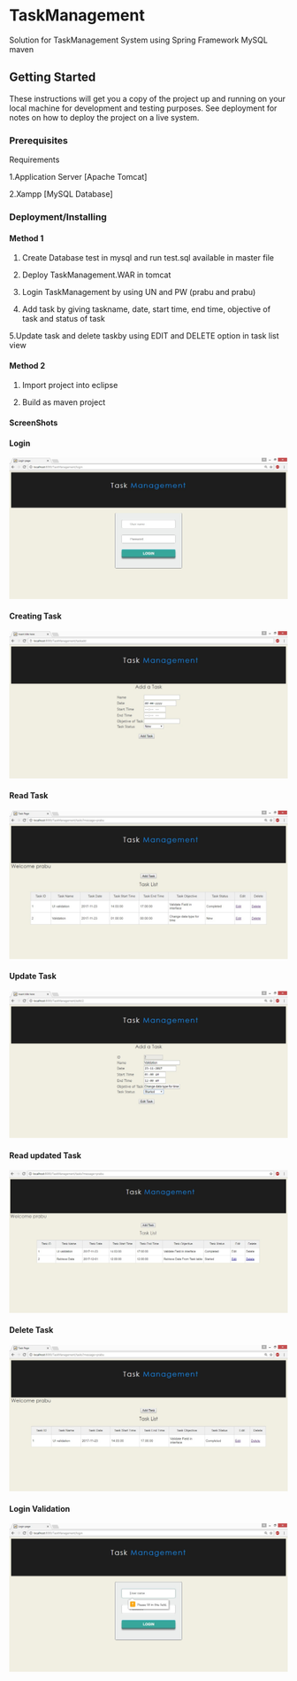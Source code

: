 # TaskManagement
Solution for TaskManagement System using Spring Framework MySQL maven

## Getting Started

These instructions will get you a copy of the project up and running on your local machine for development and testing purposes. See deployment for notes on how to deploy the project on a live system.

### Prerequisites

Requirements

   1.Application Server [Apache Tomcat]
   
   2.Xampp [MySQL Database]

### Deployment/Installing

#### Method 1
   1. Create Database test in mysql and run test.sql available in master file
   
   2. Deploy TaskManagement.WAR in tomcat
   
   3. Login TaskManagement by using UN and PW (prabu and prabu)
   
   4. Add task by giving taskname, date, start time, end time, objective of task and status of task
   
   5.Update task and delete taskby using EDIT and DELETE option in task list view

#### Method 2
   
   1. Import project into eclipse
   
   2. Build as maven project
   
#### ScreenShots

#### Login
![Optional Text](https://github.com/srinivasaprabu/TaskManagement/blob/master/src/main/resources/images/Login.jpg)


#### Creating Task
![Optional Text](https://github.com/srinivasaprabu/TaskManagement/blob/master/src/main/resources/images/Add_task.jpg)


#### Read Task
![Optional Text](https://github.com/srinivasaprabu/TaskManagement/blob/master/src/main/resources/images/Task_detail.jpg)


#### Update Task
![Optional Text](https://github.com/srinivasaprabu/TaskManagement/blob/master/src/main/resources/images/Update.jpg)


#### Read updated Task
![Optional Text](https://github.com/srinivasaprabu/TaskManagement/blob/master/src/main/resources/images/Validated_Task_Status.jpg)


#### Delete Task
![Optional Text](https://github.com/srinivasaprabu/TaskManagement/blob/master/src/main/resources/images/Deleted_task.jpg)

#### Login Validation
![Optional Text](https://github.com/srinivasaprabu/TaskManagement/blob/master/src/main/resources/images/Login_Field_Validation.jpg)



